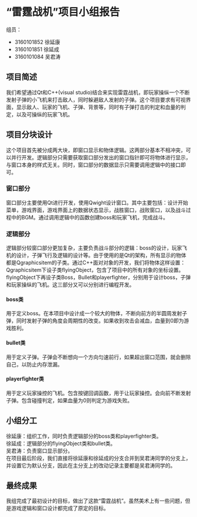 # “雷霆战机”项目小组报告
组员：  
- 3160101852 徐延康 
- 3160101851 徐延成  
- 3160101084 吴君涛
## 项目简述
我们希望通过Qt和C++(visual studio)结合来实现雷霆战机，即玩家操纵一个不断发射子弹的小飞机来打击敌人，同时躲避敌人发射的子弹。这个项目要求有可视界面，显示敌人、玩家的飞机、子弹、背景等，同时有子弹打击的判定和血量的判定，以及可操纵的玩家飞机。
## 项目分块设计
这个项目首先被分成两大块，即窗口显示和物体逻辑。这两部分基本不相冲突，可以并行开发。逻辑部分只需要获取窗口部分发出的窗口指针即可将物体进行显示，与窗口本身的样式无关。同时，窗口部分的数据显示只需要调用逻辑中的接口即可。
### 窗口部分
窗口部分主要使用Qt进行开发，使用Qwight设计窗口。其中主要包括：设计开始菜单，游戏界面，游戏界面上的数据状态显示，战胜窗口，战败窗口，以及战斗过程中的BGM。通过调用逻辑中的函数创建boss和玩家飞机，完成战斗。
### 逻辑部分
逻辑部分较窗口部分更加复杂，主要负责战斗部分的逻辑：boss的设计，玩家飞机的设计，子弹飞行及逻辑的设计等。由于使用的是Qt的架构，所有显示的物体都是Qgraphicsitem的子类。通过C++面对对象的开发，我们将物体这样设置：Qgraphicsitem下设子类flyingObject，包含了项目中的所有对象的坐标设置。flyingObject下再设子类Boss，Bullet和playerfighter，分别用于设计boss，子弹和玩家操纵的飞机。这三部分又可以分别进行编程开发。
#### boss类
用于定义boss。在本项目中设计成一个较大的物体，不断向前方的半圆周发射子弹，同时发射子弹的角度会周期性的改变。如果收到攻击会减血，血量到0即为游戏胜利。
#### bullet类
用于定义子弹。子弹会不断想向一个方向匀速前行，如果超出窗口范围，就会删除自己，以防止内存泄漏。
#### playerfighter类
用于定义玩家操控的飞机。包含按键回调函数，用于让玩家操控。会向前不断发射子弹。包含碰撞判定，如果血量为0则判定为游戏失败。

## 小组分工
徐延康：组织工作，同时负责逻辑部分的boss类和playerfighter类。  
徐延成：逻辑部分的flyingObject类和bullet类。  
吴君涛：负责窗口显示部分。  
在项目最后阶段，我们直接将徐延康和徐延成的分支合并到吴君涛同学的分支上，并设置它为默认分支，因此在主分支上的改动记录主要都是吴君涛同学的。

## 最终成果
我组完成了最初设计的目标，做出了这款“雷霆战机”。虽然美术上有一些问题，但是游戏逻辑和窗口设计都完成了原定的目标。
